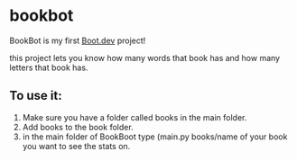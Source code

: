 # bookbot

BookBot is my first [Boot.dev](https://www.boot.dev) project!

this project lets you know how many words that book has and how many letters that book has.

## To use it:

1. Make sure you have a folder called books in the main folder.
2. Add books to the book folder.
3. in the main folder of BookBoot type (main.py books/name of your book you want to see the stats on.
